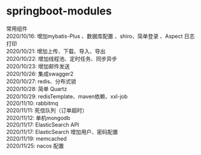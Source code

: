 # springboot-modules
常用组件  
 2020/10/16: 增加mybatis-Plus 、数据库配置 、shiro、简单登录 、Aspect 日志打印  
 2020/10/21: 增加上传、下载、导入、导出  
 2020/10/22: 增加线程池、定时任务、同步异步  
 2020/10/23: 增加邮件发送  
 2020/10/26: 集成swagger2  
 2020/10/27: redis、分布式锁  
 2020/10/28: 简单 Quartz  
 2020/10/29: redisTemplate、maven依赖、xxl-job  
 2020/11/10: rabbitmq  
 2020/11/11: 死信队列（订单超时）  
 2020/11/12: 单机mongodb  
 2020/11/17: ElasticSearch API  
 2020/11/17: ElasticSearch 增加用户、密码配置  
 2020/11/19: memcached    
 2020/11/25: nacos 配置    
 